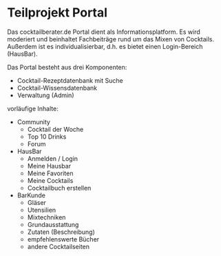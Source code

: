 # Teilprojekt Portal #

Das cocktailberater.de Portal dient als Informationsplatform. Es wird moderiert und beinhaltet Fachbeiträge rund um das Mixen von Cocktails.
Außerdem ist es individualisierbar, d.h. es bietet einen Login-Bereich (HausBar).

Das Portal besteht aus drei Komponenten:
  * Cocktail-Rezeptdatenbank mit Suche
  * Cocktail-Wissensdatenbank
  * Verwaltung (Admin)


vorläufige Inhalte:
  * Community
    * Cocktail der Woche
    * Top 10 Drinks
    * Forum
  * HausBar
    * Anmelden / Login
    * Meine Hausbar
    * Meine Favoriten
    * Meine Cocktails
    * Cocktailbuch erstellen
  * BarKunde
    * Gläser
    * Utensilien
    * Mixtechniken
    * Grundausstattung
    * Zutaten (Beschreibung)
    * empfehlenswerte Bücher
    * andere Cocktailseiten